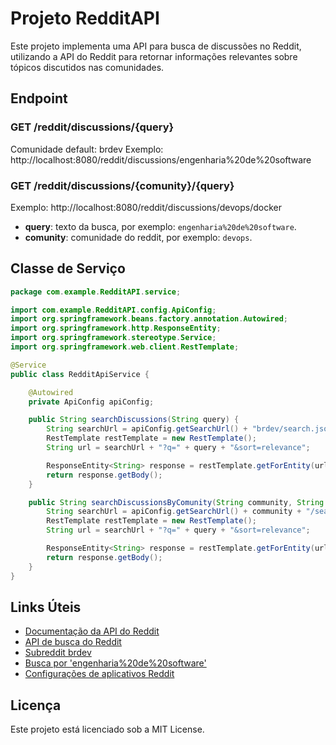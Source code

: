 # Projeto RedditAPI

Este projeto implementa uma API para busca de discussões no Reddit, utilizando a API do Reddit para retornar informações relevantes sobre tópicos discutidos nas comunidades.

## Endpoint

### GET /reddit/discussions/{query}
Comunidade default: brdev
Exemplo: http://localhost:8080/reddit/discussions/engenharia%20de%20software

### GET /reddit/discussions/{comunity}/{query}
Exemplo: http://localhost:8080/reddit/discussions/devops/docker

- **query**: texto da busca, por exemplo: `engenharia%20de%20software`.
- **comunity**: comunidade do reddit, por exemplo: `devops`.

## Classe de Serviço

```java
package com.example.RedditAPI.service;

import com.example.RedditAPI.config.ApiConfig;
import org.springframework.beans.factory.annotation.Autowired;
import org.springframework.http.ResponseEntity;
import org.springframework.stereotype.Service;
import org.springframework.web.client.RestTemplate;

@Service
public class RedditApiService {

    @Autowired
    private ApiConfig apiConfig;

    public String searchDiscussions(String query) {
        String searchUrl = apiConfig.getSearchUrl() + "brdev/search.json";
        RestTemplate restTemplate = new RestTemplate();
        String url = searchUrl + "?q=" + query + "&sort=relevance";

        ResponseEntity<String> response = restTemplate.getForEntity(url, String.class);
        return response.getBody();
    }

    public String searchDiscussionsByComunity(String community, String query) {
        String searchUrl = apiConfig.getSearchUrl() + community + "/search.json";
        RestTemplate restTemplate = new RestTemplate();
        String url = searchUrl + "?q=" + query + "&sort=relevance";

        ResponseEntity<String> response = restTemplate.getForEntity(url, String.class);
        return response.getBody();
    }
}
```

## Links Úteis

- [Documentação da API do Reddit](https://www.reddit.com/dev/api)
- [API de busca do Reddit](https://www.reddit.com/dev/api#GET_search)
- [Subreddit brdev](https://www.reddit.com/r/brdev/)
- [Busca por 'engenharia%20de%20software'](https://www.reddit.com/r/brdev/search.json?q=engenharia%20de%20software)
- [Configurações de aplicativos Reddit](https://www.reddit.com/prefs/apps/)

## Licença

Este projeto está licenciado sob a MIT License.
